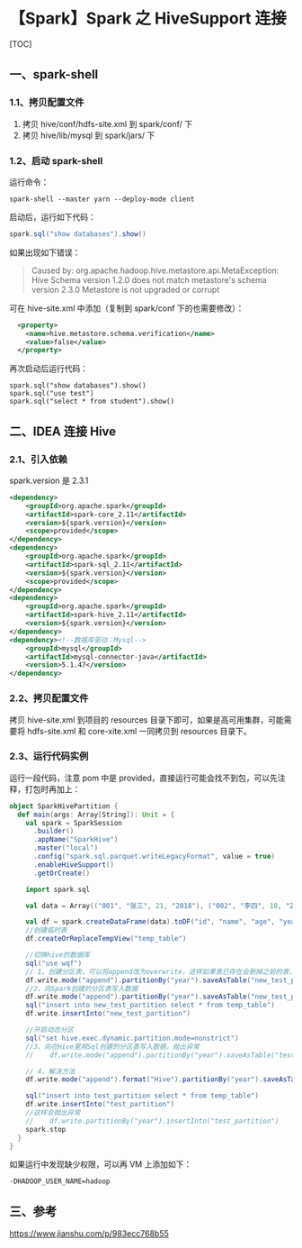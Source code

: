 # 【Spark】Spark 之 HiveSupport 连接

[TOC]

## 一、spark-shell

### 1.1、拷贝配置文件

1. 拷贝 hive/conf/hdfs-site.xml  到 spark/conf/  下
2. 拷贝 hive/lib/mysql  到 spark/jars/ 下

### 1.2、启动 spark-shell

运行命令：

```shell
spark-shell --master yarn --deploy-mode client
```

启动后，运行如下代码：

```scala
spark.sql("show databases").show()
```

如果出现如下错误：

> Caused by: org.apache.hadoop.hive.metastore.api.MetaException: Hive Schema version 1.2.0 does not match metastore's schema version 2.3.0 Metastore is not upgraded or corrupt

可在 hive-site.xml 中添加（复制到 spark/conf 下的也需要修改）：

```xml
  <property>
    <name>hive.metastore.schema.verification</name>
    <value>false</value>
  </property>
```

再次启动后运行代码：

```shell
spark.sql("show databases").show()
spark.sql("use test")
spark.sql("select * from student").show()
```

## 二、IDEA 连接 Hive

### 2.1、引入依赖

spark.version 是 2.3.1

```xml
<dependency>
    <groupId>org.apache.spark</groupId>
    <artifactId>spark-core_2.11</artifactId>
    <version>${spark.version}</version>
    <scope>provided</scope>
</dependency>
<dependency>
    <groupId>org.apache.spark</groupId>
    <artifactId>spark-sql_2.11</artifactId>
    <version>${spark.version}</version>
    <scope>provided</scope>
</dependency>
<dependency>
    <groupId>org.apache.spark</groupId>
    <artifactId>spark-hive_2.11</artifactId>
    <version>${spark.version}</version>
</dependency>
<dependency><!--数据库驱动：Mysql-->
    <groupId>mysql</groupId>
    <artifactId>mysql-connector-java</artifactId>
    <version>5.1.47</version>
</dependency>
```

### 2.2、拷贝配置文件

 拷贝 hive-site.xml 到项目的 resources 目录下即可，如果是高可用集群，可能需要将 hdfs-site.xml 和 core-xite.xml 一同拷贝到 resources 目录下。

### 2.3、运行代码实例

运行一段代码，注意 pom 中是 provided，直接运行可能会找不到包，可以先注释，打包时再加上：

```scala
object SparkHivePartition {
  def main(args: Array[String]): Unit = {
    val spark = SparkSession
      .builder()
      .appName("SparkHive")
      .master("local")
      .config("spark.sql.parquet.writeLegacyFormat", value = true)
      .enableHiveSupport()
      .getOrCreate()

    import spark.sql

    val data = Array(("001", "张三", 21, "2018"), ("002", "李四", 18, "2017"))

    val df = spark.createDataFrame(data).toDF("id", "name", "age", "year")
    //创建临时表
    df.createOrReplaceTempView("temp_table")

    //切换hive的数据库
    sql("use wqf")
    // 1、创建分区表，可以将append改为overwrite，这样如果表已存在会删掉之前的表，新建表
    df.write.mode("append").partitionBy("year").saveAsTable("new_test_partition")
    //2、向Spark创建的分区表写入数据
    df.write.mode("append").partitionBy("year").saveAsTable("new_test_partition")
    sql("insert into new_test_partition select * from temp_table")
    df.write.insertInto("new_test_partition")

    //开启动态分区
    sql("set hive.exec.dynamic.partition.mode=nonstrict")
    //3、向在Hive里用Sql创建的分区表写入数据，抛出异常
    //    df.write.mode("append").partitionBy("year").saveAsTable("test_partition")

    // 4、解决方法
    df.write.mode("append").format("Hive").partitionBy("year").saveAsTable("test_partition")

    sql("insert into test_partition select * from temp_table")
    df.write.insertInto("test_partition")
    //这样会抛出异常
    //    df.write.partitionBy("year").insertInto("test_partition")
    spark.stop
  }
}
```

如果运行中发现缺少权限，可以再 VM 上添加如下：

```
-DHADOOP_USER_NAME=hadoop
```

## 三、参考

 https://www.jianshu.com/p/983ecc768b55 
